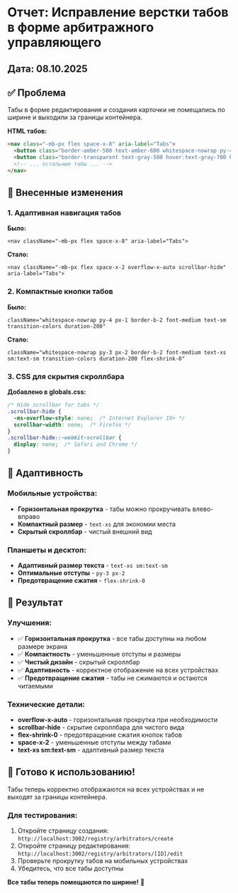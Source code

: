 # Отчет: Исправление верстки табов в форме арбитражного управляющего

## Дата: 08.10.2025

## ✅ Проблема
Табы в форме редактирования и создания карточки не помещались по ширине и выходили за границы контейнера.

**HTML табов:**
```html
<nav class="-mb-px flex space-x-8" aria-label="Tabs">
  <button class="border-amber-500 text-amber-600 whitespace-nowrap py-4 px-1 border-b-2 font-medium text-sm transition-colors duration-200">Основная информация</button>
  <button class="border-transparent text-gray-500 hover:text-gray-700 hover:border-gray-300 whitespace-nowrap py-4 px-1 border-b-2 font-medium text-sm transition-colors duration-200">Личная информация</button>
  <!-- ... остальные табы ... -->
</nav>
```

## 🔧 Внесенные изменения

### 1. Адаптивная навигация табов
**Было:**
```tsx
<nav className="-mb-px flex space-x-8" aria-label="Tabs">
```

**Стало:**
```tsx
<nav className="-mb-px flex space-x-2 overflow-x-auto scrollbar-hide" aria-label="Tabs">
```

### 2. Компактные кнопки табов
**Было:**
```tsx
className="whitespace-nowrap py-4 px-1 border-b-2 font-medium text-sm transition-colors duration-200"
```

**Стало:**
```tsx
className="whitespace-nowrap py-3 px-2 border-b-2 font-medium text-xs sm:text-sm transition-colors duration-200 flex-shrink-0"
```

### 3. CSS для скрытия скроллбара
**Добавлено в globals.css:**
```css
/* Hide scrollbar for tabs */
.scrollbar-hide {
  -ms-overflow-style: none;  /* Internet Explorer 10+ */
  scrollbar-width: none;  /* Firefox */
}
.scrollbar-hide::-webkit-scrollbar { 
  display: none;  /* Safari and Chrome */
}
```

## 📱 Адаптивность

### Мобильные устройства:
- **Горизонтальная прокрутка** - табы можно прокручивать влево-вправо
- **Компактный размер** - `text-xs` для экономии места
- **Скрытый скроллбар** - чистый внешний вид

### Планшеты и десктоп:
- **Адаптивный размер текста** - `text-xs sm:text-sm`
- **Оптимальные отступы** - `py-3 px-2`
- **Предотвращение сжатия** - `flex-shrink-0`

## 🎯 Результат

### Улучшения:
- ✅ **Горизонтальная прокрутка** - все табы доступны на любом размере экрана
- ✅ **Компактность** - уменьшенные отступы и размеры
- ✅ **Чистый дизайн** - скрытый скроллбар
- ✅ **Адаптивность** - корректное отображение на всех устройствах
- ✅ **Предотвращение сжатия** - табы не сжимаются и остаются читаемыми

### Технические детали:
- **overflow-x-auto** - горизонтальная прокрутка при необходимости
- **scrollbar-hide** - скрытие скроллбара для чистого вида
- **flex-shrink-0** - предотвращение сжатия кнопок табов
- **space-x-2** - уменьшенные отступы между табами
- **text-xs sm:text-sm** - адаптивный размер текста

## 🚀 Готово к использованию!

Табы теперь корректно отображаются на всех устройствах и не выходят за границы контейнера.

### Для тестирования:
1. Откройте страницу создания: `http://localhost:3002/registry/arbitrators/create`
2. Откройте страницу редактирования: `http://localhost:3002/registry/arbitrators/[ID]/edit`
3. Проверьте прокрутку табов на мобильных устройствах
4. Убедитесь, что все табы доступны

**Все табы теперь помещаются по ширине!** 🎉
